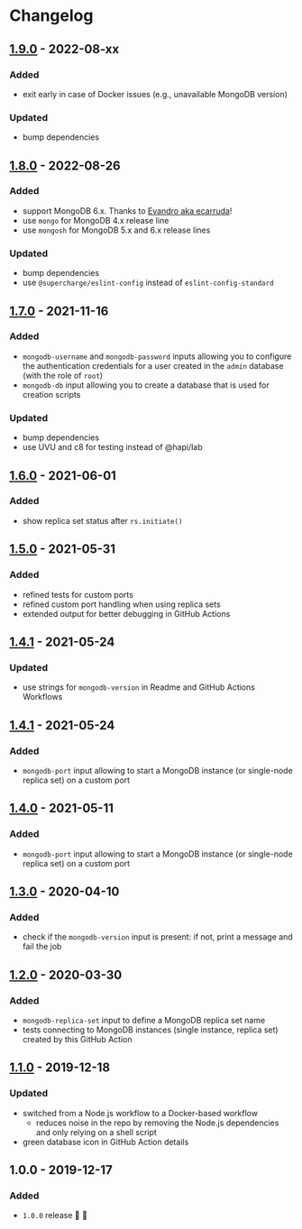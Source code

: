 # Changelog


## [1.9.0](https://github.com/superchargejs/mongodb-github-action/compare/v1.8.0...v1.9.0) - 2022-08-xx

### Added
- exit early in case of Docker issues (e.g., unavailable MongoDB version)

### Updated
- bump dependencies


## [1.8.0](https://github.com/superchargejs/mongodb-github-action/compare/v1.7.0...v1.8.0) - 2022-08-26

### Added
- support MongoDB 6.x. Thanks to [Evandro aka ecarruda](https://github.com/ecarruda)!
- use `mongo` for MongoDB 4.x release line
- use `mongosh` for MongoDB 5.x and 6.x release lines

### Updated
- bump dependencies
- use `@supercharge/eslint-config` instead of `eslint-config-standard`


## [1.7.0](https://github.com/superchargejs/mongodb-github-action/compare/v1.6.0...v1.7.0) - 2021-11-16

### Added
- `mongodb-username` and `mongodb-password` inputs allowing you to configure the authentication credentials for a user created in the `admin` database (with the role of `root`)
- `mongodb-db` input allowing you to create a database that is used for creation scripts

### Updated
- bump dependencies
- use UVU and c8 for testing instead of @hapi/lab


## [1.6.0](https://github.com/superchargejs/mongodb-github-action/compare/v1.5.0...v1.6.0) - 2021-06-01

### Added
- show replica set status after `rs.initiate()`


## [1.5.0](https://github.com/superchargejs/mongodb-github-action/compare/v1.4.1...v1.5.0) - 2021-05-31

### Added
- refined tests for custom ports
- refined custom port handling when using replica sets
- extended output for better debugging in GitHub Actions


## [1.4.1](https://github.com/superchargejs/mongodb-github-action/compare/v1.4.0...v1.4.1) - 2021-05-24

### Updated
- use strings for `mongodb-version` in Readme and GitHub Actions Workflows


## [1.4.1](https://github.com/superchargejs/mongodb-github-action/compare/v1.4.0...v1.4.1) - 2021-05-24

### Added
- `mongodb-port` input allowing to start a MongoDB instance (or single-node replica set) on a custom port


## [1.4.0](https://github.com/superchargejs/mongodb-github-action/compare/v1.3.0...v1.4.0) - 2021-05-11

### Added
- `mongodb-port` input allowing to start a MongoDB instance (or single-node replica set) on a custom port


## [1.3.0](https://github.com/superchargejs/mongodb-github-action/compare/v1.2.0...v1.3.0) - 2020-04-10

### Added
- check if the `mongodb-version` input is present: if not, print a message and fail the job


## [1.2.0](https://github.com/superchargejs/mongodb-github-action/compare/v1.1.0...v1.2.0) - 2020-03-30

### Added
- `mongodb-replica-set` input to define a MongoDB replica set name
- tests connecting to MongoDB instances (single instance, replica set) created by this GitHub Action


## [1.1.0](https://github.com/superchargejs/mongodb-github-action/compare/v1.0.0...v1.1.0) - 2019-12-18

### Updated
- switched from a Node.js workflow to a Docker-based workflow
  - reduces noise in the repo by removing the Node.js dependencies and only relying on a shell script
- green database icon in GitHub Action details


## 1.0.0 - 2019-12-17

### Added
- `1.0.0` release 🚀 🎉
